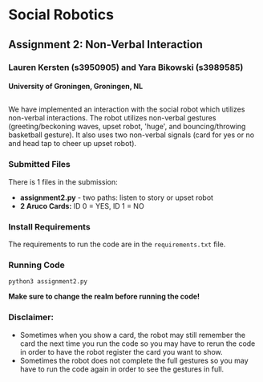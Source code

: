 # Social Robotics 
## Assignment 2: Non-Verbal Interaction
### Lauren Kersten (s3950905) and Yara Bikowski (s3989585)
#### University of Groningen, Groningen, NL

##

We have implemented an interaction with the social robot which utilizes non-verbal interactions. The robot utilizes non-verbal gestures (greeting/beckoning waves, upset robot, 'huge', and bouncing/throwing basketball gesture). It also uses two non-verbal signals (card for yes or no and head tap to cheer up upset robot).

### Submitted Files

There is 1 files in the submission:
- **assignment2.py** - two paths: listen to story or upset robot
- **2 Aruco Cards:** ID 0 = YES, ID 1 = NO

### Install Requirements
The requirements to run the code are in the ```requirements.txt``` file. 

### Running Code 
```
python3 assignment2.py
```
**Make sure to change the realm before running the code!**

### Disclaimer:
- Sometimes when you show a card, the robot may still remember the card the next time you run the code so you may have to rerun the code in order to have the robot register the card you want to show. 
- Sometimes the robot does not complete the full gestures so you may have to run the code again in order to see the gestures in full.
